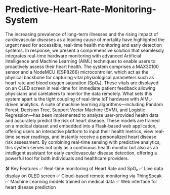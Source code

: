# Predictive-Heart-Rate-Monitoring-System

The increasing prevalence of long-term illnesses and the rising impact of cardiovascular diseases as a leading cause of mortality have highlighted the urgent need for accessible, real-time health monitoring and early detection systems. In response, we present a comprehensive solution that seamlessly integrates real-time hardware monitoring with advanced Artificial Intelligence and Machine Learning (AIML) techniques to enable users to proactively assess their heart health.
The system comprises a MAX30100 sensor and a NodeMCU (ESP8266) microcontroller, which act as the physical backbone for capturing vital physiological parameters such as heart rate and blood oxygen saturation (SpO₂). These vitals are displayed on an OLED screen in real-time for immediate patient feedback allowing physicians and caretakers to monitor the data remotely.
What sets this system apart is the tight coupling of real-time IoT hardware with AIML-driven analytics. A suite of machine learning algorithms—including Random Forest, Decision Tree, Support Vector Machine (SVM), and Logistic Regression—has been implemented to analyze user-provided health data and accurately predict the risk of heart disease. These models are trained on a medical dataset and embedded into a Flask-based web application, offering users an interactive platform to input their health metrics, view real-time sensor readings, and instantly receive a personalized heart disease risk assessment.
By combining real-time sensing with predictive analytics, this system serves not only as a continuous health monitor but also as an intelligent assistant for early cardiovascular disease detection, offering a powerful tool for both individuals and healthcare providers.

🛠️ Key Features
✅ Real-time monitoring of Heart Rate and SpO₂
✅ Live data display on OLED screen
✅ Cloud-based remote monitoring via ThingSpeak
✅ Machine Learning models trained on medical data
✅ Web interface for heart disease prediction




